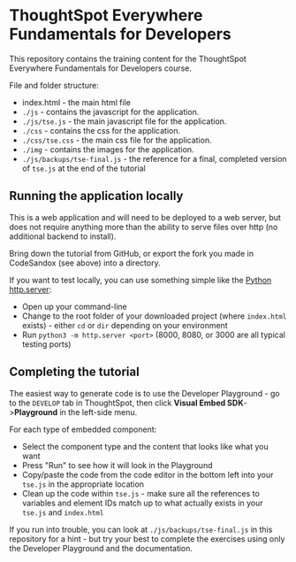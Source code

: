 # ThoughtSpot Everywhere Fundamentals for Developers

This repository contains the training content for the ThoughtSpot Everywhere Fundamentals for Developers course.

File and folder structure:

* index.html - the main html file
* `./js` - contains the javascript for the application.
* `./js/tse.js` - the main javascript file for the application.
* `./css` - contains the css for the application.
* `./css/tse.css` - the main css file for the application.
* `./img` - contains the images for the application.
* `./js/backups/tse-final.js` - the reference for a final, completed version of `tse.js` at the end of the tutorial

## Running the application locally

This is a web application and will need to be deployed to a web server, but does not require anything more than the ability to serve files over http (no additional backend to install).  

Bring down the tutorial from GitHub, or export the fork you made in CodeSandox (see above) into a directory.

If you want to test locally, you can use something simple like the [Python http.server](https://docs.python.org/3/library/http.server.html):  

* Open up your command-line
* Change to the root folder of your downloaded project (where `index.html` exists) - either `cd` or `dir` depending on your environment
* Run `python3 -m http.server <port>`  (8000, 8080, or 3000 are all typical testing ports)  

## Completing the tutorial

The easiest way to generate code is to use the Developer Playground - go to the `DEVELOP` tab in ThoughtSpot, then click **Visual Embed SDK**->**Playground** in the left-side menu.

For each type of embedded component:

* Select the component type and the content that looks like what you want
* Press "Run" to see how it will look in the Playground
* Copy/paste the code from the code editor in the bottom left into your `tse.js` in the appropriate location
* Clean up the code within `tse.js` - make sure all the references to variables and element IDs match up to what actually exists in your `tse.js` and `index.html`

If you run into trouble, you can look at `./js/backups/tse-final.js` in this repository for a hint - but try your best to complete the exercises using only the Developer Playground and the documentation.

